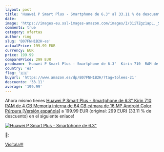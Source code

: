 ```yaml
---
layout: post
title: 'Huawei P Smart Plus - Smartphone de 6.3" al 33.11 % de descuento'
date: 
image: 'https://images-eu.ssl-images-amazon.com/images/I/31iTZgz1apL._SL200_.jpg'
comments: true
category: ofertas
author: ring
slug: 'B07FNH1B2H-es'
actualPrice: 199.99 EUR
currency: EUR
price: 199.99
comparePrice: 299 EUR
prodname: 'Huawei P Smart Plus - Smartphone de 6.3"  Kirin 710  RAM de 4 GB  Memoria interna de 64 GB  cámara de 16 MP  Android  Color Púrpura [Versión española]'
country: 'es'
flag: '🇪🇸'
buyurl: 'https://www.amazon.es/dp/B07FNH1B2H/?tag=tolees-21'
descuento: '33.11'
average: '199.99'
---
```


Ahora mismo tienes [Huawei P Smart Plus - Smartphone de 6.3"  Kirin 710  RAM de 4 GB  Memoria interna de 64 GB  cámara de 16 MP  Android  Color Púrpura [Versión española]](https://www.amazon.es/dp/B07FNH1B2H/?tag=tolees-21) a 199.99 EUR (original: 299 EUR) (33.11 %  de descuento) en el siguiente enlace!

[![Huawei P Smart Plus - Smartphone de 6.3"](https://images-eu.ssl-images-amazon.com/images/I/31iTZgz1apL._SL200_.jpg)](https://www.amazon.es/dp/B07FNH1B2H/?tag=tolees-21)

🔎:


[Visítala!!!](https://www.amazon.es/dp/B07FNH1B2H/?tag=tolees-21)

